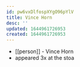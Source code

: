```yaml
---
id: pw6vxDlfospXYgO96pYlV
title: Vince Horn
desc: ''
updated: 1644961726953
created: 1644961726953
---
```



- [[person]] - Vince Horn
- appeared 3x at the stoa
